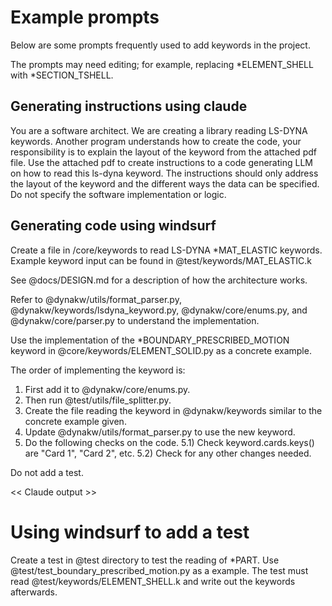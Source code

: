 
# Example prompts
Below are some prompts frequently used to add keywords in the project.

The prompts may need editing; for example, replacing \*ELEMENT_SHELL with \*SECTION_TSHELL. 


## Generating instructions using claude
You are a software architect. 
We are creating a library reading LS-DYNA keywords.
Another program understands how to create the code, your responsibility is to explain
the layout of the keyword from the attached pdf file.
Use the attached pdf to create instructions to a code generating LLM on how to
read this ls-dyna keyword. The instructions should only address the layout of the keyword and the different ways the data
can be specified. Do not specify the software implementation or logic.


## Generating code using windsurf
Create a file in /core/keywords to read LS-DYNA \*MAT_ELASTIC keywords.
Example keyword input can be found in @test/keywords/MAT_ELASTIC.k 

See @docs/DESIGN.md for a description of how the architecture works.

Refer to @dynakw/utils/format_parser.py, @dynakw/keywords/lsdyna_keyword.py,
@dynakw/core/enums.py,  and @dynakw/core/parser.py to understand the implementation.

Use the implementation of the \*BOUNDARY_PRESCRIBED_MOTION
keyword in @core/keywords/ELEMENT_SOLID.py as a concrete example.

The order of implementing the keyword is:
1) First add it to @dynakw/core/enums.py.
2) Then run @test/utils/file_splitter.py.
3) Create the file reading the keyword in @dynakw/keywords similar to the concrete example given.
4) Update @dynakw/utils/format_parser.py to use the new keyword.
5) Do the following checks on the code.
5.1) Check keyword.cards.keys() are "Card 1", "Card 2", etc.
5.2) Check for any other changes needed.

Do not add a test.


<< Claude output >>


# Using windsurf to add a test
Create a test in @test directory to test the reading of \*PART. 
Use @test/test_boundary_prescribed_motion.py as a example.
The test must read @test/keywords/ELEMENT_SHELL.k and write out the keywords afterwards.




